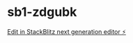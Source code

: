 # sb1-zdgubk

[Edit in StackBlitz next generation editor ⚡️](https://stackblitz.com/~/github.com/New-JJ/sb1-zdgubk)
